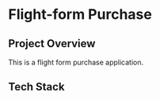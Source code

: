# Flight-form Purchase
## Project Overview 
This is a flight form purchase application.
## Tech Stack